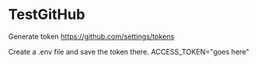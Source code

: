 # TestGitHub

Generate token 
https://github.com/settings/tokens

Create a .env file and save the token there.
ACCESS_TOKEN="goes here"
